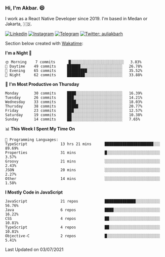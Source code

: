 ### Hi,  I'm Akbar. 😄

I work as a React Native Developer since 2019. I'm based in Medan or Jakarta, :indonesia:. 

<!-- 🔭 Take a look at my [LinkedIn](https://www.linkedin.com/in/aulia-akbar-harahap/) profile. -->

<!-- For now I still don't have a repository to be proud of, but I'm working on it. -->

[![Linkedin](https://img.shields.io/badge/-Aulia%20Akbar%20Harahap-blue?style=flat-square&labelColor=gray&logo=Linkedin&logoColor=white&link=https://www.linkedin.com/in/aulia-akbar-harahap)](https://www.linkedin.com/in/aulia-akbar-harahap)
[![Instagram](https://img.shields.io/badge/-@auliakbarh-orange?style=flat-square&labelColor=gray&logo=Instagram&logoColor=white&link=https://www.instagram.com/auliakbarh)](https://www.instagram.com/auliakbarh)
[![Telegram](https://img.shields.io/badge/-auliakbarh-informational?style=flat-square&labelColor=gray&logo=telegram&logoColor=white&link=https://t.me/auliakbarh)](https://t.me/auliakbarh)
[![Twitter: auliakbarh](https://img.shields.io/twitter/follow/auliakbarh?style=social)](https://twitter.com/auliakbarh)

Section below created with [Wakatime](https://wakatime.com/):
<!--START_SECTION:waka-->
**I'm a Night 🦉** 

```text
🌞 Morning    7 commits      █░░░░░░░░░░░░░░░░░░░░░░░░   3.83% 
🌆 Daytime    49 commits     ██████░░░░░░░░░░░░░░░░░░░   26.78% 
🌃 Evening    65 commits     █████████░░░░░░░░░░░░░░░░   35.52% 
🌙 Night      62 commits     ████████░░░░░░░░░░░░░░░░░   33.88%

```
📅 **I'm Most Productive on Thursday** 

```text
Monday       30 commits     ████░░░░░░░░░░░░░░░░░░░░░   16.39% 
Tuesday      26 commits     ███░░░░░░░░░░░░░░░░░░░░░░   14.21% 
Wednesday    33 commits     ████░░░░░░░░░░░░░░░░░░░░░   18.03% 
Thursday     38 commits     █████░░░░░░░░░░░░░░░░░░░░   20.77% 
Friday       23 commits     ███░░░░░░░░░░░░░░░░░░░░░░   12.57% 
Saturday     19 commits     ██░░░░░░░░░░░░░░░░░░░░░░░   10.38% 
Sunday       14 commits     ██░░░░░░░░░░░░░░░░░░░░░░░   7.65%

```


📊 **This Week I Spent My Time On** 

```text
💬 Programming Languages: 
TypeScript               13 hrs 21 mins      ██████████████████████░░░   89.69% 
Properties               31 mins             █░░░░░░░░░░░░░░░░░░░░░░░░   3.57% 
Groovy                   21 mins             ░░░░░░░░░░░░░░░░░░░░░░░░░   2.43% 
JSON                     20 mins             ░░░░░░░░░░░░░░░░░░░░░░░░░   2.27% 
Other                    14 mins             ░░░░░░░░░░░░░░░░░░░░░░░░░   1.58%

```

**I Mostly Code in JavaScript** 

```text
JavaScript               21 repos            ██████████████░░░░░░░░░░░   56.76% 
Java                     6 repos             ████░░░░░░░░░░░░░░░░░░░░░   16.22% 
CSS                      4 repos             ██░░░░░░░░░░░░░░░░░░░░░░░   10.81% 
TypeScript               4 repos             ██░░░░░░░░░░░░░░░░░░░░░░░   10.81% 
Objective-C              2 repos             █░░░░░░░░░░░░░░░░░░░░░░░░   5.41%

```



 Last Updated on 03/07/2021
<!--END_SECTION:waka-->


<!--
**auliakbarh/auliakbarh** is a ✨ _special_ ✨ repository because its `README.md` (this file) appears on your GitHub profile.

Here are some ideas to get you started:

- 🔭 I’m currently working on ...
- 🌱 I’m currently learning ...
- 👯 I’m looking to collaborate on ...
- 🤔 I’m looking for help with ...
- 💬 Ask me about ...
- 📫 How to reach me: ...
- 😄 Pronouns: ...
- ⚡ Fun fact: ...
-->
